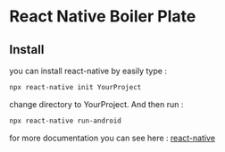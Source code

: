 # React Native Boiler Plate

## Install

you can install react-native by easily type :
```sh
npx react-native init YourProject
```

change directory to YourProject. And then run :
```sh
npx react-native run-android
```

for more documentation you can see here : [react-native](https://facebook.github.io/react-native/docs/getting-started)